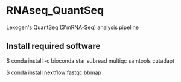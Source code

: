 # RNAseq_QuantSeq
Lexogen's QuantSeq (3'mRNA-Seq) analysis pipeline

## Install required software
$ conda install -c bioconda star subread multiqc samtools cutadapt

$ conda install nextflow fastqc bbmap
